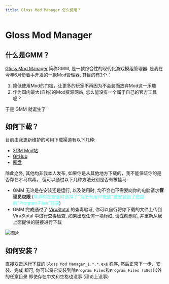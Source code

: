 ```yaml
---
title: Gloss Mod Manager 怎么使用？
---
```

# Gloss Mod Manager

## 什么是GMM？

[Gloss Mod Manager](https://mod.3dmgame.com/mod/197445) 简称GMM, 是一款综合性的现代化游戏模组管理器.
是我在今年6月份着手开发的一款Mod管理器, 
其目的有2个：
1. 降低使用Mod的门槛，让更多的玩家不再因为不会装而放弃Mod这一乐趣
2. 作为国内最大(自称)的Mod资源网站, 怎么能没有一个属于自己的官方工具呢？

于是 GMM 就诞生了


## 如何下载？
目前由我更新维护的可用下载渠道有以下几种:
- [3DM Mod站](https://mod.3dmgame.com/mod/197445)
- [GitHub](https://github.com/GlossMod/Gloss-Mod-Manager/releases)
- [网盘](https://cloud.aoe.top/s/rmuL)

除此之外, 其他均非我本人发布, 如果你是从其他地方下载的，我不能保证你的是否存在木马病毒，
但可以通过以下几种方法分别是否有被挂马:
- GMM 无论是在安装还是运行, 以及使用时, 均不会也不需要向你的电脑请求**管理员权限**  (<span style="color: #55ffef;">除非你在安装时选择了"为所有用户安装"或安装到了磁盘的"Program Files"目录</span>)
- GMM 完成通过了 [ViruStotal](https://www.virustotal.com/gui/home/upload) 的查毒验证, 你可以自行将你下载的文件上传到 ViruStotal 中进行查毒检查, 如果出现任何一项标红, 请立刻删除, 并重新从我上面提供的链接进行下载

![图片](https://mod.3dmgame.com/static/upload/mod/202308/MOD64d5ae5a7e2a0.png@webp)

## 如何安装？
直接双击运行下载的 `Gloss Mod Manager_1.*.*.exe` 程序,
然后正常下一步、安装、完成 即可, 
你可以将它安装到除`Program Files`和`Program Files (x86)`以外的任意目录
即使存在中文和空格也没事  (理论上没事)

